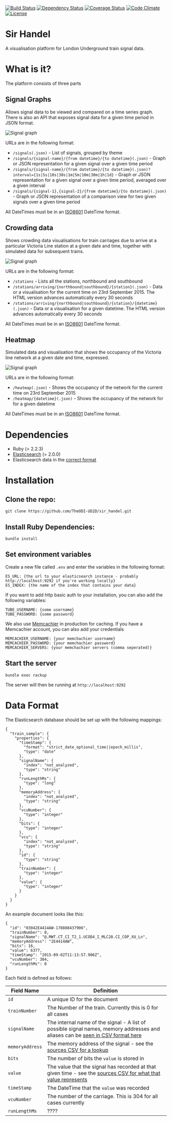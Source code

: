[![Build Status](http://img.shields.io/travis/TheODI-UD2D/sir_handel.svg?style=flat-square)](https://travis-ci.org/TheODI-UD2D/sir_handel)
[![Dependency Status](http://img.shields.io/gemnasium/TheODI-UD2D/sir_handel.svg?style=flat-square)](https://gemnasium.com/TheODI-UD2D/sir_handel)
[![Coverage Status](http://img.shields.io/coveralls/TheODI-UD2D/sir_handel.svg?style=flat-square)](https://coveralls.io/r/TheODI-UD2D/sir_handel)
[![Code Climate](http://img.shields.io/codeclimate/github/TheODI-UD2D/sir_handel.svg?style=flat-square)](https://codeclimate.com/github/TheODI-UD2D/sir_handel)
[![License](http://img.shields.io/:license-mit-blue.svg?style=flat-square)](http://TheODI-UD2D.mit-license.org)

# Sir Handel

A visualisation platform for London Underground train signal data.

# What is it?

The platform consists of three parts

## Signal Graphs

Allows signal data to be viewed and compared on a time series graph. There is also an API that exposes signal data for a given time period in JSON format.

![Signal graph](https://raw.githubusercontent.com/TheODI-UD2D/sir_handel/master/signal-screenshot.png)


URLs are in the following format:

* ``/signals(.json)`` - List of signals, grouped by theme
* ``/signals/{signal-name}/{from datetime}/{to datetime}(.json)`` - Graph or JSON representation for a given signal over a given time period
* ``/signals/{signal-name}/{from datetime}/{to datetime}(.json)?interval={1s|5s|10s|30s|1m|5m|10m|30m|1h|1d}`` - Graph or JSON representation for a given signal over a given time period, averaged over a given interval
* ``/signals/{signal-1},{signal-2}/{from datetime}/{to datetime}(.json)`` - Graph or JSON representation of a comparison view for two given signals over a given time period

All DateTimes must be in an [ISO8601](https://tools.ietf.org/html/rfc3339) DateTime format.

## Crowding data

Shows crowding data visualisations for train carriages due to arrive at a particular Victoria Line station at a given date and time, together with simulated data for subsequent trains.

![Signal graph](https://raw.githubusercontent.com/TheODI-UD2D/sir_handel/master/crowding-screenshot.png)

URLs are in the following format:

* ``/stations`` - Lists all the stations, northbound and southbound
* ``/stations/arriving/{northbound|southbound}/{station}(.json)`` - Data or a visualisation for the current time on 23rd September 2015. The HTML version advances automatically every 30 seconds
* ``/stations/arriving/{northbound|southbound}/{station}/{datetime}(.json)`` - Data or a visualisation for a given datetime. The HTML version advances automatically every 30 seconds

All DateTimes must be in an [ISO8601](https://tools.ietf.org/html/rfc3339) DateTime format.

## Heatmap

Simulated data and visualisation that shows the occupancy of the Victoria line network at a given date and time, expressed.

![Signal graph](https://raw.githubusercontent.com/TheODI-UD2D/sir_handel/master/heatmap-screenshot.png)

URLs are in the following format:

* ``/heatmap(.json)`` - Shows the occupancy of the network for the current time on 23rd September 2015
* ``/heatmap/{datetime}(.json)`` - Shows the occupancy of the network for for a given datetime

All DateTimes must be in an [ISO8601](https://tools.ietf.org/html/rfc3339) DateTime format.

# Dependencies

* Ruby (> 2.2.3)
* [Elasticsearch](https://www.elastic.co/products/elasticsearch) (= 2.0.0)
* Elasticsearch data in the [correct format](#data_format)

# Installation

## Clone the repo:

    git clone https://github.com/TheODI-UD2D/sir_handel.git

## Install Ruby Dependencies:

    bundle install

## Set environment variables

Create a new file called `.env` and enter the variables in the following format:

    ES_URL: {the url to your elasticsearch instance - probably http://localhost:9292 if you're working locally}
    ES_INDEX: {the name of the index that contains your data}

If you want to add http basic auth to your installation, you can also add the following variables:

    TUBE_USERNAME: {some username}
    TUBE_PASSWORD: {some password}

We also use [Memcachier](https://www.memcachier.com/) in production for caching. If you have a Memcachier account, you can also add your credentials

    MEMCACHIER_USERNAME: {your memchachier username}
    MEMCACHIER_PASSWORD: {your memchachier password}
    MEMCACHIER_SERVERS: {your memchachier servers (comma seperated)}

## Start the server

    bundle exec rackup

The server will then be running at ``http://localhost:9292``

# Data Format

The Elasticsearch database should be set up with the following mappings:

    {
      "train_sample": {
        "properties": {
          "timeStamp": {
            "format": "strict_date_optional_time||epoch_millis",
            "type": "date"
          },
          "signalName": {
            "index": "not_analyzed",
            "type": "string"
          },
          "runLengthMs": {
            "type": "long"
          },
          "memoryAddress": {
            "index": "not_analyzed",
            "type": "string"
          },
          "vcuNumber": {
            "type": "integer"
          },
          "bits": {
            "type": "integer"
          },
          "vcu": {
            "index": "not_analyzed",
            "type": "string"
          },
          "id": {
            "type": "string"
          },
          "trainNumber": {
            "type": "integer"
          },
          "value": {
            "type": "integer"
          }
        }
      }
    }

An example document looks like this:

    {
      "id": "03042E4414AW-178888437906",
      "trainNumber": 0,
      "signalName": "@.MWT.CT_CI_T2_1.UCOD4_I_MLC20.CI_COP_XU_Ln",
      "memoryAddress": "2E4414AW",
      "bits": 16,
      "value": 6377,
      "timeStamp": "2015-09-02T11:13:57.906Z",
      "vcuNumber": 304,
      "runLengthMs": 0
    }

Each field is defined as follows:

| Field Name      | Definition |
|-----------------|------------|
| `id`            | A unique ID for the document |
| `trainNumber`   | The Number of the train. Currently this is 0 for all cases |
| `signalName`    | The internal name of the signal - A list of possible signal names, memory addresses and aliases can be [seen in CSV format here](config/sources/signals.csv) |
| `memoryAddress` | The memory address of the signal - see the [sources CSV for a lookup](config/sources/signals.csv) |
| `bits`          | The number of bits the `value` is stored in |
| `value`         | The value that the signal has recorded at that given time - see the [sources CSV for what that value represents](config/sources/signals.csv) |
| `timeStamp`     | The DateTime that the `value` was recorded |
| `vcuNumber`     | The number of the carriage. This is 304 for all cases currently |
| `runLengthMs`   | ???? |
